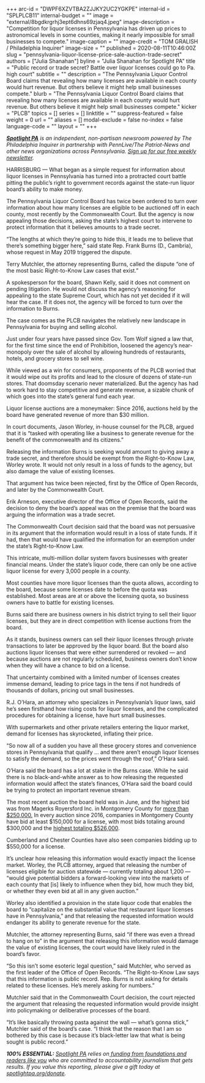 +++
arc-id = "DWPF6XZVTBA2ZJJKY2UC2YGKPE"
internal-id = "SPLPLCB11"
internal-budget = ""
image = "external/8bgdkrgrhj3ept6dhns69zjaq4.jpeg"
image-description = "Competition for liquor licenses in Pennsylvania has driven up prices to astronomical levels in some counties, making it nearly impossible for small businesses to compete."
image-caption = ""
image-credit = "TOM GRALISH / Philadelphia Inquirer"
image-size = ""
published = 2020-08-11T10:46:00Z
slug = "pennsylvania-liquor-license-price-sale-auction-trade-secret"
authors = ["Julia Shanahan"]
byline = "Julia Shanahan for Spotlight PA"
title = "Public record or trade secret? Battle over liquor licenses could go to Pa. high court"
subtitle = ""
description = "The Pennsylvania Liquor Control Board claims that revealing how many licenses are available in each county would hurt revenue. But others believe it might help small businesses compete."
blurb = "The Pennsylvania Liquor Control Board claims that revealing how many licenses are available in each county would hurt revenue. But others believe it might help small businesses compete."
kicker = "PLCB"
topics = []
series = []
linktitle = ""
suppress-featured = false
weight = 0
url = ""
aliases = []
modal-exclude = false
no-index = false
language-code = ""
layout = ""
+++

<a href="https://www.spotlightpa.org/"><i><b>Spotlight PA</b></i></a><i> is an independent, non-partisan newsroom powered by The Philadelphia Inquirer in partnership with PennLive/The Patriot-News and other news organizations across Pennsylvania. </i><a href="https://www.spotlightpa.org/newsletters"><i>Sign up for our free weekly newsletter</i></a><i>.</i>

HARRISBURG — What began as a simple request for information about liquor licenses in Pennsylvania has turned into a protracted court battle pitting the public’s right to government records against the state-run liquor board’s ability to make money.

The Pennsylvania Liquor Control Board has twice been ordered to turn over information about how many licenses are eligible to be auctioned off in each county, most recently by the Commonwealth Court. But the agency is now appealing those decisions, asking the state’s highest court to intervene to protect information that it believes amounts to a trade secret.

“The lengths at which they’re going to hide this, it leads me to believe that there’s something bigger here,” said state Rep. Frank Burns (D., Cambria), whose request in May 2019 triggered the dispute.

Terry Mutchler, the attorney representing Burns, called the dispute “one of the most basic Right-to-Know Law cases that exist.”

A spokesperson for the board, Shawn Kelly, said it does not comment on pending litigation. He would not discuss the agency’s reasoning for appealing to the state Supreme Court, which has not yet decided if it will hear the case. If it does not, the agency will be forced to turn over the information to Burns.

<script src="https://www.spotlightpa.org/embed.js" async></script><div data-spl-embed-version="1" data-spl-src="https://www.spotlightpa.org/embeds/newsletter/"></div>

The case comes as the PLCB navigates the relatively new landscape in Pennsylvania for buying and selling alcohol.

Just under four years have passed since Gov. Tom Wolf signed a law that, for the first time since the end of Prohibition, loosened the agency’s near-monopoly over the sale of alcohol by allowing hundreds of restaurants, hotels, and grocery stores to sell wine.

While viewed as a win for consumers, proponents of the PLCB worried that it would wipe out its profits and lead to the closure of dozens of state-run stores. That doomsday scenario never materialized. But the agency has had to work hard to stay competitive and generate revenue, a sizable chunk of which goes into the state’s general fund each year.

Liquor license auctions are a moneymaker: Since 2016, auctions held by the board have generated revenue of more than $30 million.

In court documents, Jason Worley, in-house counsel for the PLCB, argued that it is “tasked with operating like a business to generate revenue for the benefit of the commonwealth and its citizens.”

Releasing the information Burns is seeking would amount to giving away a trade secret, and therefore should be exempt from the Right-to-Know Law, Worley wrote. It would not only result in a loss of funds to the agency, but also damage the value of existing licenses.

That argument has twice been rejected, first by the Office of Open Records, and later by the Commonwealth Court.

Erik Arneson, executive director of the Office of Open Records, said the decision to deny the board’s appeal was on the premise that the board was arguing the information was a trade secret.

The Commonwealth Court decision said that the board was not persuasive in its argument that the information would result in a loss of state funds. If it had, then that would have qualified the information for an exemption under the state’s Right-to-Know Law.

This intricate, multi-million dollar system favors businesses with greater financial means. Under the state’s liquor code, there can only be one active liquor license for every 3,000 people in a county.

Most counties have more liquor licenses than the quota allows, according to the board, because some licenses date to before the quota was established. Most areas are at or above the licensing quota, so business owners have to battle for existing licenses.

Burns said there are business owners in his district trying to sell their liquor licenses, but they are in direct competition with license auctions from the board.

<script src="https://www.spotlightpa.org/embed.js" async></script><div data-spl-embed-version="1" data-spl-src="https://www.spotlightpa.org/embeds/donate/?teaser_text=Trusted%2C%20accurate%20public-service%20journalism%20in%20Pennsylvania%20is%20more%20important%20than%20ever.%20Help%20us%20call%20out%20injustice%20and%20hold%20the%20powerful%20to%20account%20by%20making%20a%20donation%20today.&cta_text=YES%2C%20THE%20TRUTH%20MATTERS"></div>

As it stands, business owners can sell their liquor licenses through private transactions to later be approved by the liquor board. But the board also auctions liquor licenses that were either surrendered or revoked — and because auctions are not regularly scheduled, business owners don’t know when they will have a chance to bid on a license.

That uncertainty combined with a limited number of licenses creates immense demand, leading to price tags in the tens if not hundreds of thousands of dollars, pricing out small businesses.

R.J. O’Hara, an attorney who specializes in Pennsylvania’s liquor laws, said he’s seen firsthand how rising costs for liquor licenses, and the complicated procedures for obtaining a license, have hurt small businesses.

With supermarkets and other private retailers entering the liquor market, demand for licenses has skyrocketed, inflating their price.

“So now all of a sudden you have all these grocery stores and convenience stores in Pennsylvania that qualify ... and there aren’t enough liquor licenses to satisfy the demand, so the prices went through the roof,” O’Hara said.

O’Hara said the board has a lot at stake in the Burns case. While he said there is no black-and-white answer as to how releasing the requested information would affect the state’s finances, O’Hara said the board could be trying to protect an important revenue stream.

The most recent auction the board held was in June, and the highest bid was from Magerks Royersford Inc. in Montgomery County for <a href="https://www.lcb.pa.gov/Licensing/Documents/Auction%2010%20Top%20Bidders.pdf">more than $250,000.</a> In every auction since 2016, companies in Montgomery County have bid at least $150,000 for a license, with most bids totaling around $300,000 and the <a href="https://www.lcb.pa.gov/Licensing/ResourcesForLicensees/Documents/11152016%20Revised%20Auction%20Winning%20Bidders.pdf">highest totaling $526,000</a>.

Cumberland and Chester Counties have also seen companies bidding up to $550,000 for a license.

It’s unclear how releasing this information would exactly impact the license market. Worley, the PLCB attorney, argued that releasing the number of licenses eligible for auction statewide — currently totaling about 1,200 — “would give potential bidders a forward-looking view into the markets of each county that [is] likely to influence when they bid, how much they bid, or whether they even bid at all in any given auction.”

Worley also identified a provision in the state liquor code that enables the board to “capitalize on the substantial value that restaurant liquor licenses have in Pennsylvania,” and that releasing the requested information would endanger its ability to generate revenue for the state.

Mutchler, the attorney representing Burns, said “if there was even a thread to hang on to” in the argument that releasing this information would damage the value of existing licenses, the court would have likely ruled in the board’s favor.

“So this isn’t some esoteric legal question,” said Mutchler, who served as the first leader of the Office of Open Records. “The Right-to-Know Law says that this information is public record. Rep. Burns is not asking for details related to these licenses. He’s merely asking for numbers.”

Mutchler said that in the Commonwealth Court decision, the court rejected the argument that releasing the requested information would provide insight into policymaking or deliberative processes of the board.

“It’s like basically throwing pasta against the wall — what’s gonna stick,” Mutchler said of the board’s case. “I think that the reason that I am so bothered by this case is because it’s black-letter law that what is being sought is public record.”

<script src="https://www.spotlightpa.org/embed.js" async></script><div data-spl-embed-version="1" data-spl-src="https://www.spotlightpa.org/embeds/tips/?tip_text=Do%20you%20have%20a%20tip%20about%20liquor%20licenses%20or%20the%20PLCB%3F%20We%20want%20to%20hear%20from%20you.&flag_text=Send%20us%20your%20tips"></div>

<i><b>100% ESSENTIAL:</b></i> <a href="https://www.spotlightpa.org/"><i>Spotlight PA</i></a><i> relies on</i><a href="https://www.spotlightpa.org/support"><i> funding from foundations and readers like you</i></a><i> who are committed to accountability journalism that gets results. If you value this reporting, please give a gift today at </i><a href="https://www.spotlightpa.org/donate"><i>spotlightpa.org/donate</i></a><i>.</i>
